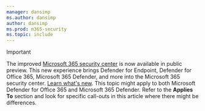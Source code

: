```yaml
---
manager: dansimp
ms.author: dansimp
author: dansimp
ms.prod: m365-security
ms.topic: include
---
```


> [!IMPORTANT]
> The improved [Microsoft 365 security center](https://security.microsoft.com) is now available in public preview. This new experience brings Defender for Endpoint, Defender for Office 365, Microsoft 365 Defender, and more into the Microsoft 365 security center. [Learn what's new](../mtp/overview-security-center.md). This topic might apply to both Microsoft Defender for Office 365 and Microsoft 365 Defender. Refer to the **Applies To** section and look for specific call-outs in this article where there might be differences.